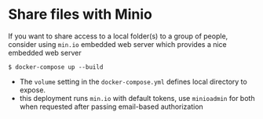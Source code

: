 # Share files with Minio

If you want to share access to a local folder(s) to a group of people, 
consider using `min.io` embedded web server which provides a nice embedded web server

```shell
$ docker-compose up --build
```

- The `volume` setting in the `docker-compose.yml` defines local directory to expose.
- this deployment runs `min.io` with default tokens, use `minioadmin` for both when requested after passing email-based authorization


